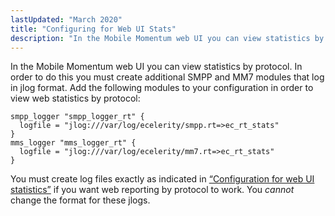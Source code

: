 ```yaml
---
lastUpdated: "March 2020"
title: "Configuring for Web UI Stats"
description: "In the Mobile Momentum web UI you can view statistics by protocol In order to do this you must create additional SMPP and MM 7 modules that log in jlog format Add the following modules to your configuration in order to view web statistics by protocol Example 3 7 Configuration..."
---
```


In the Mobile Momentum web UI you can view statistics by protocol. In order to do this you must create additional SMPP and MM7 modules that log in jlog format. Add the following modules to your configuration in order to view web statistics by protocol:

<a name="quickmob.example.web.stats"></a> 


```
smpp_logger "smpp_logger_rt" {
  logfile = "jlog:///var/log/ecelerity/smpp.rt=>ec_rt_stats"
}
mms_logger "mms_logger_rt" {
  logfile = "jlog:///var/log/ecelerity/mm7.rt=>ec_rt_stats"
}
```

You must create log files exactly as indicated in [“Configuration for web UI statistics”](/momentum/mobile/mobile-quick-start/quickmob-config-web-stats#quickmob.example.web.stats) if you want web reporting by protocol to work. You *cannot* change the format for these jlogs.